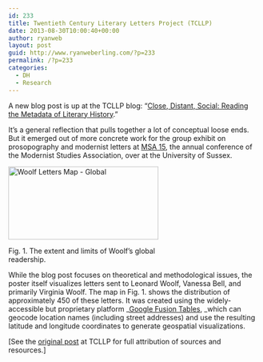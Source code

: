 ```yaml
---
id: 233
title: Twentieth Century Literary Letters Project (TCLLP)
date: 2013-08-30T10:00:40+00:00
author: ryanweb
layout: post
guid: http://www.ryanweberling.com/?p=233
permalink: /?p=233
categories:
  - DH
  - Research
---
```

<span class="Z3988" title="ctx_ver=Z39.88-2004&rft_val_fmt=info%3Aofi%2Ffmt%3Akev%3Amtx%3Adc&rfr_id=info%3Asid%2Focoins.info%3Agenerator&rft.type=&rft.format=text&rft.title=Twentieth+Century+Literary+Letters+Project+%28TCLLP%29&rft.source=Ryan+Weberling&rft.date=2013-08-30&rft.identifier=http%3A%2F%2Fryanweberling.com%2F%3Fp%3D233&rft.language=English&rft.subject=DH&rft.subject=Research&rft.aulast=Weberling&rft.aufirst=Ryan"></span>

A new blog post is up at the TCLLP blog: &#8220;[Close, Distant, Social: Reading the Metadata of Literary History](http://www.modmaps.net/tcllp/project-blog/).&#8221;

It&#8217;s a general reflection that pulls together a lot of conceptual loose ends. But it emerged out of more concrete work for the group exhibit on prosopography and modernist letters at [MSA 15](http://msa.press.jhu.edu/conferences/msa15/), the annual conference of the Modernist Studies Association, over at the University of Sussex.

<div id="attachment_235" style="width: 310px" class="wp-caption aligncenter">
  <a href="http://www.ryanweberling.com/wp/wp-content/uploads/2013/08/Woolf-Letters-Map-Global.png"><img class="size-medium wp-image-235" alt="Woolf Letters Map - Global" src="http://www.ryanweberling.com/wp/wp-content/uploads/2013/08/Woolf-Letters-Map-Global-300x146.png" width="300" height="146" srcset="http://ryanweberling.com/wp/wp-content/uploads/2013/08/Woolf-Letters-Map-Global-300x146.png 300w, http://ryanweberling.com/wp/wp-content/uploads/2013/08/Woolf-Letters-Map-Global-1024x500.png 1024w, http://ryanweberling.com/wp/wp-content/uploads/2013/08/Woolf-Letters-Map-Global-624x304.png 624w, http://ryanweberling.com/wp/wp-content/uploads/2013/08/Woolf-Letters-Map-Global.png 1034w" sizes="(max-width: 300px) 100vw, 300px" /></a>
  
  <p class="wp-caption-text">
    Fig. 1. The extent and limits of Woolf&#8217;s global readership.
  </p>
</div>

While the blog post focuses on theoretical and methodological issues, the poster itself visualizes letters sent to Leonard Woolf, Vanessa Bell, and primarily Virginia Woolf. The map in Fig. 1. shows the distribution of approximately 450 of these letters. It was created using the widely-accessible but proprietary platform _[Google Fusion Tables](http://www.google.com/drive/apps.html#fusiontables), _which can geocode location names (including street addresses) and use the resulting latitude and longitude coordinates to generate geospatial visualizations.

[See the [original post](http://www.modmaps.net/tcllp/project-blog/) at TCLLP for full attribution of sources and resources.]